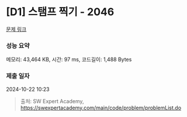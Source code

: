 # [D1] 스탬프 찍기 - 2046 

[문제 링크](https://swexpertacademy.com/main/code/problem/problemDetail.do?contestProbId=AV5QKdT6AyYDFAUq) 

### 성능 요약

메모리: 43,464 KB, 시간: 97 ms, 코드길이: 1,488 Bytes

### 제출 일자

2024-10-22 10:23



> 출처: SW Expert Academy, https://swexpertacademy.com/main/code/problem/problemList.do